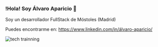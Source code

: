 ### !Hola! Soy Álvaro Aparicio 👋

Soy un desarrollador FullStack de Móstoles (Madrid)

Puedes encontrarme en: https://www.linkedin.com/in/álvaro-aparicio/

<img src="https://images.unsplash.com/photo-1484807352052-23338990c6c6?crop=entropy&cs=tinysrgb&fm=jpg&ixlib=rb-1.2.1&q=60&raw_url=true&ixid=MnwxMjA3fDB8MHxzZWFyY2h8NXx8dGVjaCUyMHRyYWluaW5nfGVufDB8fDB8fA%3D%3D&auto=format&fit=crop&w=500" alt="tech trainning"/>
<!--
**alvaro2203/alvaro2203** is a ✨ _special_ ✨ repository because its `README.md` (this file) appears on your GitHub profile.

Here are some ideas to get you started:

- 🔭 I’m currently working on ...
- 🌱 I’m currently learning ...
- 👯 I’m looking to collaborate on ...
- 🤔 I’m looking for help with ...
- 💬 Ask me about ...
- 📫 How to reach me: ...
- 😄 Pronouns: ...
- ⚡ Fun fact: ...
-->
